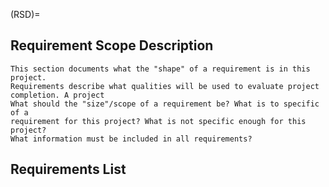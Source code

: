 (RSD)=
## Requirement Scope Description

```{note}
This section documents what the "shape" of a requirement is in this project.
Requirements describe what qualities will be used to evaluate project
completion. A project
What should the "size"/scope of a requirement be? What is to specific of a
requirement for this project? What is not specific enough for this project?
What information must be included in all requirements?
```

## Requirements List


```{include} ./requirements_table.md
```
